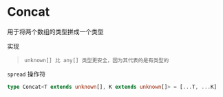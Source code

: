 # Concat

用于将两个数组的类型拼成一个类型

实现

> `unknown[] 比 any[] 类型更安全，因为其代表的是有类型的`

`spread` 操作符

```ts
type Concat<T extends unknown[], K extends unknown[]> = [...T, ...K]
```
